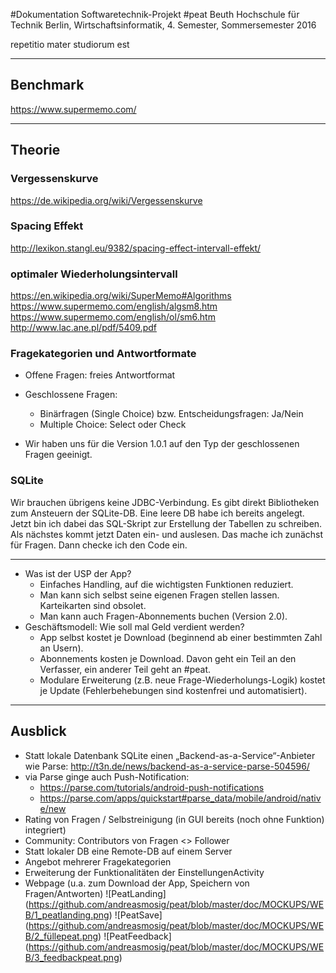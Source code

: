 ﻿#Dokumentation Softwaretechnik-Projekt #peat
Beuth Hochschule für Technik Berlin, Wirtschaftsinformatik, 4. Semester, Sommersemester 2016

repetitio mater studiorum est

---

## Benchmark

https://www.supermemo.com/


---
## Theorie

### Vergessenskurve
https://de.wikipedia.org/wiki/Vergessenskurve

### Spacing Effekt
http://lexikon.stangl.eu/9382/spacing-effect-intervall-effekt/

### optimaler Wiederholungsintervall
https://en.wikipedia.org/wiki/SuperMemo#Algorithms
https://www.supermemo.com/english/algsm8.htm
https://www.supermemo.com/english/ol/sm6.htm
http://www.lac.ane.pl/pdf/5409.pdf


### Fragekategorien und Antwortformate

* Offene Fragen: freies Antwortformat
* Geschlossene Fragen: 
  * Binärfragen (Single Choice) bzw. Entscheidungsfragen: Ja/Nein
  * Multiple Choice: Select oder Check

* Wir haben uns für die Version 1.0.1 auf den Typ der geschlossenen Fragen geeinigt.

### SQLite

Wir brauchen übrigens keine JDBC-Verbindung. Es gibt direkt Bibliotheken zum Ansteuern der SQLite-DB. Eine leere DB habe ich bereits angelegt. Jetzt bin ich dabei das SQL-Skript zur Erstellung der Tabellen zu schreiben. Als nächstes kommt jetzt Daten ein- und auslesen. Das mache ich zunächst für Fragen. Dann checke ich den Code ein.

---

* Was ist der USP der App?
  * Einfaches Handling, auf die wichtigsten Funktionen reduziert.
  * Man kann sich selbst seine eigenen Fragen stellen lassen. Karteikarten sind obsolet.
  * Man kann auch Fragen-Abonnements buchen (Version 2.0).
* Geschäftsmodell: Wie soll mal Geld verdient werden?
  * App selbst kostet je Download (beginnend ab einer bestimmten Zahl an Usern).
  * Abonnements kosten je Download. Davon geht ein Teil an den Verfasser, ein anderer Teil geht an #peat.
  * Modulare Erweiterung (z.B. neue Frage-Wiederholungs-Logik) kostet je Update (Fehlerbehebungen sind kostenfrei und automatisiert).

---

## Ausblick

* Statt lokale Datenbank SQLite einen „Backend-as-a-Service“-Anbieter wie Parse: http://t3n.de/news/backend-as-a-service-parse-504596/
* via Parse ginge auch Push-Notification:
  * https://parse.com/tutorials/android-push-notifications
  * https://parse.com/apps/quickstart#parse_data/mobile/android/native/new
* Rating von Fragen / Selbstreinigung (in GUI bereits (noch ohne Funktion) integriert)
* Community: Contributors von Fragen <> Follower
* Statt lokaler DB eine Remote-DB auf einem Server
* Angebot mehrerer Fragekategorien
* Erweiterung der Funktionalitäten der EinstellungenActivity
* Webpage (u.a. zum Download der App, Speichern von Fragen/Antworten)
![PeatLanding] (https://github.com/andreasmosig/peat/blob/master/doc/MOCKUPS/WEB/1_peatlanding.png)
![PeatSave] (https://github.com/andreasmosig/peat/blob/master/doc/MOCKUPS/WEB/2_füllepeat.png)
![PeatFeedback] (https://github.com/andreasmosig/peat/blob/master/doc/MOCKUPS/WEB/3_feedbackpeat.png)